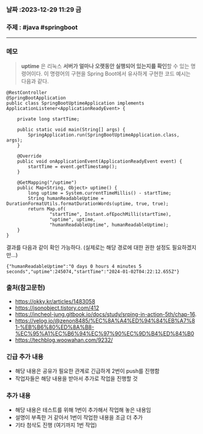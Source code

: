 ### 날짜 :2023-12-29 11:29 금

### 주제 : #java #springboot

---

### 메모

> **uptime** 은 리눅스 **서버가 얼마나 오랫동안 실행되어 있는지를 확인**할 수 있는 명령어이다.
> 이 명령어의 구현을 Spring Boot에서 유사하게 구현한 코드 예시는 다음과 같다.

```
@RestController
@SpringBootApplication
public class SpringBootUptimeApplication implements ApplicationListener<ApplicationReadyEvent> {

    private long startTime;

    public static void main(String[] args) {
        SpringApplication.run(SpringBootUptimeApplication.class, args);
    }

    @Override
    public void onApplicationEvent(ApplicationReadyEvent event) {
        startTime = event.getTimestamp();
    }

    @GetMapping("/uptime")
    public Map<String, Object> uptime() {
        long uptime = System.currentTimeMillis() - startTime;
        String humanReadableUptime = DurationFormatUtils.formatDurationWords(uptime, true, true);
        return Map.of(
                "startTime", Instant.ofEpochMilli(startTime),
                "uptime", uptime,
                "humanReadableUptime", humanReadableUptime);
    }
}
```

결과를 다음과 같이 확인 가능하다. (실제로는 해당 경로에 대한 권한 설정도 필요하겠지만...)

```
{"humanReadableUptime":"0 days 0 hours 4 minutes 5 seconds","uptime":245074,"startTime":"2024-01-02T04:22:12.655Z"}
```

### 출처(참고문헌)

- https://okky.kr/articles/1483058
- https://jsonobject.tistory.com/412
- https://incheol-jung.gitbook.io/docs/study/srping-in-action-5th/chap-16.
- https://velog.io/@zenon8485/%EC%8A%A4%ED%94%84%EB%A7%81-%EB%B6%80%ED%8A%B8-%EC%95%A1%EC%B6%94%EC%97%90%EC%9D%B4%ED%84%B0
- https://techblog.woowahan.com/9232/

### 긴급 추가 내용

- 해당 내용은 공유가 필요한 관계로 긴급하게 2번이 push를 진행함
- 작업자들은 해당 내용을 받아서 추가로 작업을 진행할 것

### 추가 내용

- 해당 내용은 테스트를 위해 1번이 추가해서 작업해 놓은 내용임
- 설명이 부족한 거 같아서 1번이 작업한 내용을 조금 더 추가
- 기타 첨삭도 진행 (여기까지 1번 작업)
